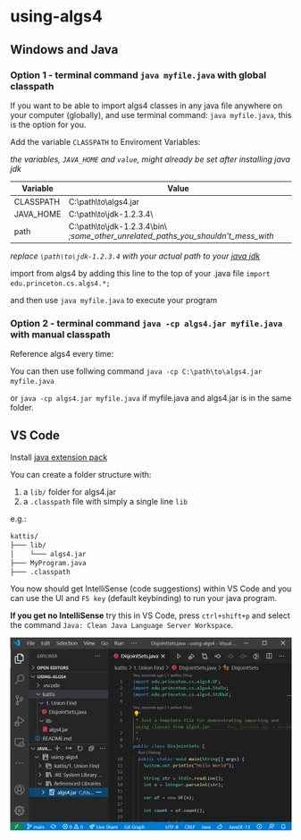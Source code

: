 # using-algs4

## Windows and Java

### Option 1 - terminal command `java myfile.java` with global classpath

If you want to be able to import algs4 classes in any java file anywhere on your computer (globally), and use terminal command: `java myfile.java`, this is the option for you.

Add the variable `CLASSPATH` to Enviroment Variables:

*the variables, `JAVA_HOME` and `value`, might already be set after installing java jdk*

Variable                | Value    
------------------------|----------
CLASSPATH               |   C:\path\to\algs4.jar
JAVA_HOME               |   C:\path\to\jdk-1.2.3.4\
path                    |   C:\path\to\jdk-1.2.3.4\bin\ *;some_other_unrelated_paths_you_shouldn't_mess_with*

*replace `\path\to\jdk-1.2.3.4` with your actual path to your [java jdk](https://github.com/AdoptOpenJDK/openjdk11-binaries/releases/latest)*

import from algs4 by adding this line to the top of your .java file `import edu.princeton.cs.algs4.*;`

and then use `java myfile.java` to execute your program

### Option 2 - terminal command `java -cp algs4.jar myfile.java` with manual classpath

Reference algs4 every time:

You can then use follwing command `java -cp C:\path\to\algs4.jar myfile.java`

or `java -cp algs4.jar myfile.java` if myfile.java and algs4.jar is in the same folder.

## VS Code

Install [java extension pack](https://marketplace.visualstudio.com/items?itemName=vscjava.vscode-java-pack)

You can create a folder structure with:
1. a `lib/` folder for algs4.jar
2. a `.classpath` file with simply a single line `lib`

e.g.:

```
kattis/
├─── lib/
│    └─── algs4.jar
├─── MyProgram.java
├─── .classpath
```

You now should get IntelliSense (code suggestions) within VS Code and you can use the UI and `F5 key` (default keybinding) to run your java program.

**If you get no IntelliSense** try this in VS Code, press `ctrl+shift+p` and select the command `Java: Clean Java Language Server Workspace`.

![vscode.png](readme-images/vscode.png)







